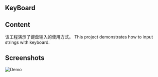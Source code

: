 ## KeyBoard

## Content
该工程演示了键盘输入的使用方式。
This project demonstrates how to input strings with keyboard.

## Screenshots

![Demo](../screenshots/keyboard-run-screenshot.gif)
